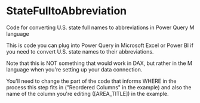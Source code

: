 # StateFulltoAbbreviation
Code for converting U.S. state full names to abbreviations in Power Query M language

This is code you can plug into Power Query in Microsoft Excel or Power BI if you need to convert U.S. state names to their abbreviations. 

Note that this is NOT something that would work in DAX, but rather in the M language when you're setting up your data connection.

You'll need to change the part of the code that informs WHERE in the process this step fits in ("Reordered Columns" in the example) and also the name of the column you're editing ([AREA_TITLE]) in the example.
